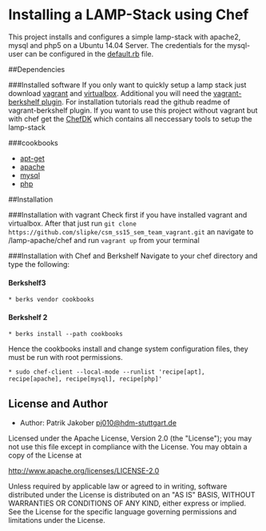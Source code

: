# Installing a LAMP-Stack using Chef

This project installs and configures a simple lamp-stack with apache2, mysql and php5 on a Ubuntu 14.04 Server. 
The credentials for the mysql-user can be configured in the [default.rb](https://github.com/slipke/csm_ss15_sem_team_vagrant/blob/master/lamp-apache/chef/project_cookbooks/lampp/recipes/default.rb) file.

##Dependencies

###Installed software
If you only want to quickly setup a lamp stack just download  [vagrant](https://www.vagrantup.com/) and [virtualbox](https://www.virtualbox.org/). Additional you will need the [vagrant-berkshelf plugin](https://github.com/berkshelf/vagrant-berkshelf). For installation tutorials read the github readme of vagrant-berkshelf plugin.
If you want to use this project without vagrant but with chef get the [ChefDK](https://downloads.chef.io/chef-dk/) which contains all neccessary tools to setup the lamp-stack

###cookbooks
* [apt-get](https://supermarket.chef.io/cookbooks/apt)
* [apache](https://supermarket.chef.io/cookbooks/apache2)
* [mysql](https://supermarket.chef.io/cookbooks/mysql)
* [php](https://supermarket.chef.io/cookbooks/php)


##Installation

###Installation with vagrant
Check first if you have installed vagrant and virtualbox.  After that just run `git clone https://github.com/slipke/csm_ss15_sem_team_vagrant.git` an navigate to /lamp-apache/chef and run `vagrant up` from your terminal

###Installation with Chef and Berkshelf
Navigate to your chef directory and type the following:
#### Berkshelf3
    * berks vendor cookbooks

#### Berkshelf 2
    * berks install --path cookbooks

Hence the cookbooks install and change system configuration files, they must be run with root permissions.

    * sudo chef-client --local-mode --runlist 'recipe[apt], recipe[apache], recipe[mysql], recipe[php]'


## License and Author
 * Author: Patrik Jakober pj010@hdm-stuttgart.de
 
Licensed under the Apache License, Version 2.0 (the "License"); you may not use this file except in compliance with the License. You may obtain a copy of the License at

http://www.apache.org/licenses/LICENSE-2.0

Unless required by applicable law or agreed to in writing, software distributed under the License is distributed on an "AS IS" BASIS, WITHOUT WARRANTIES OR CONDITIONS OF ANY KIND, either express or implied. See the License for the specific language governing permissions and limitations under the License.
